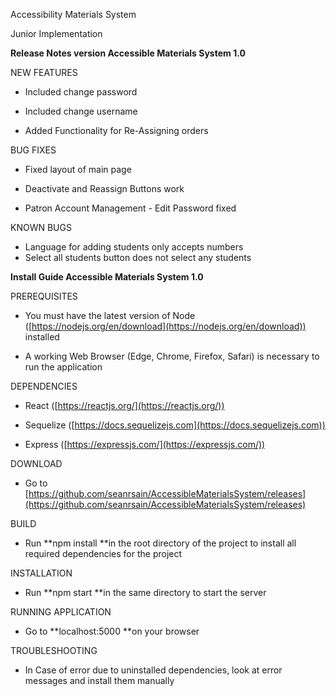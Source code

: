 Accessibility Materials System

Junior Implementation

**Release Notes version Accessible Materials System 1.0**

NEW FEATURES

* Included change password

* Included change username

* Added Functionality for Re-Assigning orders

BUG FIXES

* Fixed layout of main page

* Deactivate and Reassign Buttons work

* Patron Account Management - Edit Password fixed

KNOWN BUGS

* Language for adding students only accepts numbers
* Select all students button does not select any students

**Install Guide Accessible Materials System 1.0**

PREREQUISITES

* You must have the latest version of Node ([https://nodejs.org/en/download](https://nodejs.org/en/download)) installed

* A working Web Browser (Edge, Chrome, Firefox, Safari) is necessary to run the application

DEPENDENCIES

* React ([https://reactjs.org/](https://reactjs.org/))

* Sequelize ([https://docs.sequelizejs.com](https://docs.sequelizejs.com))

* Express ([https://expressjs.com/](https://expressjs.com/))

DOWNLOAD

* Go to [https://github.com/seanrsain/AccessibleMaterialsSystem/releases](https://github.com/seanrsain/AccessibleMaterialsSystem/releases)

BUILD

* Run **npm install **in the root directory of the project to install all required dependencies for the project

INSTALLATION

* Run **npm start **in the same directory to start the server

RUNNING APPLICATION

* Go to **localhost:5000 **on your browser

TROUBLESHOOTING

* In Case of error due to uninstalled dependencies, look at error messages and install them manually

